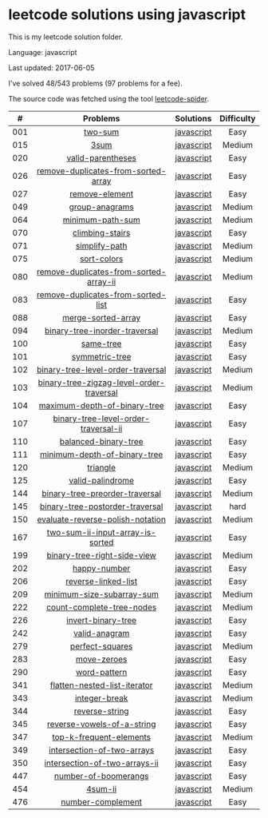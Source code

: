 # leetcode solutions using javascript
This is my leetcode solution folder.

Language: javascript

Last updated: 2017-06-05

I've solved 48/543 problems (97 problems for a fee).

The source code was fetched using the tool [leetcode-spider](https://github.com/Ma63d/leetcode-spider).

| # | Problems | Solutions | Difficulty |
|:--:|:-----:|:---------:|:----:|
|001|[two-sum](https://leetcode.com/problems/two-sum/)| [javascript](./001.two-sum/two-sum.js)| Easy|
|015|[3sum](https://leetcode.com/problems/3sum/)| [javascript](./015.3sum/3sum.js)| Medium|
|020|[valid-parentheses](https://leetcode.com/problems/valid-parentheses/)| [javascript](./020.valid-parentheses/valid-parentheses.js)| Easy|
|026|[remove-duplicates-from-sorted-array](https://leetcode.com/problems/remove-duplicates-from-sorted-array/)| [javascript](./026.remove-duplicates-from-sorted-array/remove-duplicates-from-sorted-array.js)| Easy|
|027|[remove-element](https://leetcode.com/problems/remove-element/)| [javascript](./027.remove-element/remove-element.js)| Easy|
|049|[group-anagrams](https://leetcode.com/problems/group-anagrams/)| [javascript](./049.group-anagrams/group-anagrams.js)| Medium|
|064|[minimum-path-sum](https://leetcode.com/problems/minimum-path-sum/)| [javascript](./064.minimum-path-sum/minimum-path-sum.js)| Medium|
|070|[climbing-stairs](https://leetcode.com/problems/climbing-stairs/)| [javascript](./070.climbing-stairs/climbing-stairs.js)| Easy|
|071|[simplify-path](https://leetcode.com/problems/simplify-path/)| [javascript](./071.simplify-path/simplify-path.js)| Medium|
|075|[sort-colors](https://leetcode.com/problems/sort-colors/)| [javascript](./075.sort-colors/sort-colors.js)| Medium|
|080|[remove-duplicates-from-sorted-array-ii](https://leetcode.com/problems/remove-duplicates-from-sorted-array-ii/)| [javascript](./080.remove-duplicates-from-sorted-array-ii/remove-duplicates-from-sorted-array-ii.js)| Medium|
|083|[remove-duplicates-from-sorted-list](https://leetcode.com/problems/remove-duplicates-from-sorted-list/)| [javascript](./083.remove-duplicates-from-sorted-list/remove-duplicates-from-sorted-list.js)| Easy|
|088|[merge-sorted-array](https://leetcode.com/problems/merge-sorted-array/)| [javascript](./088.merge-sorted-array/merge-sorted-array.js)| Easy|
|094|[binary-tree-inorder-traversal](https://leetcode.com/problems/binary-tree-inorder-traversal/)| [javascript](./094.binary-tree-inorder-traversal/binary-tree-inorder-traversal.js)| Medium|
|100|[same-tree](https://leetcode.com/problems/same-tree/)| [javascript](./100.same-tree/same-tree.js)| Easy|
|101|[symmetric-tree](https://leetcode.com/problems/symmetric-tree/)| [javascript](./101.symmetric-tree/symmetric-tree.js)| Easy|
|102|[binary-tree-level-order-traversal](https://leetcode.com/problems/binary-tree-level-order-traversal/)| [javascript](./102.binary-tree-level-order-traversal/binary-tree-level-order-traversal.js)| Medium|
|103|[binary-tree-zigzag-level-order-traversal](https://leetcode.com/problems/binary-tree-zigzag-level-order-traversal/)| [javascript](./103.binary-tree-zigzag-level-order-traversal/binary-tree-zigzag-level-order-traversal.js)| Medium|
|104|[maximum-depth-of-binary-tree](https://leetcode.com/problems/maximum-depth-of-binary-tree/)| [javascript](./104.maximum-depth-of-binary-tree/maximum-depth-of-binary-tree.js)| Easy|
|107|[binary-tree-level-order-traversal-ii](https://leetcode.com/problems/binary-tree-level-order-traversal-ii/)| [javascript](./107.binary-tree-level-order-traversal-ii/binary-tree-level-order-traversal-ii.js)| Easy|
|110|[balanced-binary-tree](https://leetcode.com/problems/balanced-binary-tree/)| [javascript](./110.balanced-binary-tree/balanced-binary-tree.js)| Easy|
|111|[minimum-depth-of-binary-tree](https://leetcode.com/problems/minimum-depth-of-binary-tree/)| [javascript](./111.minimum-depth-of-binary-tree/minimum-depth-of-binary-tree.js)| Easy|
|120|[triangle](https://leetcode.com/problems/triangle/)| [javascript](./120.triangle/triangle.js)| Medium|
|125|[valid-palindrome](https://leetcode.com/problems/valid-palindrome/)| [javascript](./125.valid-palindrome/valid-palindrome.js)| Easy|
|144|[binary-tree-preorder-traversal](https://leetcode.com/problems/binary-tree-preorder-traversal/)| [javascript](./144.binary-tree-preorder-traversal/binary-tree-preorder-traversal.js)| Medium|
|145|[binary-tree-postorder-traversal](https://leetcode.com/problems/binary-tree-postorder-traversal/)| [javascript](./145.binary-tree-postorder-traversal/binary-tree-postorder-traversal.js)| hard|
|150|[evaluate-reverse-polish-notation](https://leetcode.com/problems/evaluate-reverse-polish-notation/)| [javascript](./150.evaluate-reverse-polish-notation/evaluate-reverse-polish-notation.js)| Medium|
|167|[two-sum-ii-input-array-is-sorted](https://leetcode.com/problems/two-sum-ii-input-array-is-sorted/)| [javascript](./167.two-sum-ii-input-array-is-sorted/two-sum-ii-input-array-is-sorted.js)| Easy|
|199|[binary-tree-right-side-view](https://leetcode.com/problems/binary-tree-right-side-view/)| [javascript](./199.binary-tree-right-side-view/binary-tree-right-side-view.js)| Medium|
|202|[happy-number](https://leetcode.com/problems/happy-number/)| [javascript](./202.happy-number/happy-number.js)| Easy|
|206|[reverse-linked-list](https://leetcode.com/problems/reverse-linked-list/)| [javascript](./206.reverse-linked-list/reverse-linked-list.js)| Easy|
|209|[minimum-size-subarray-sum](https://leetcode.com/problems/minimum-size-subarray-sum/)| [javascript](./209.minimum-size-subarray-sum/minimum-size-subarray-sum.js)| Medium|
|222|[count-complete-tree-nodes](https://leetcode.com/problems/count-complete-tree-nodes/)| [javascript](./222.count-complete-tree-nodes/count-complete-tree-nodes.js)| Medium|
|226|[invert-binary-tree](https://leetcode.com/problems/invert-binary-tree/)| [javascript](./226.invert-binary-tree/invert-binary-tree.js)| Easy|
|242|[valid-anagram](https://leetcode.com/problems/valid-anagram/)| [javascript](./242.valid-anagram/valid-anagram.js)| Easy|
|279|[perfect-squares](https://leetcode.com/problems/perfect-squares/)| [javascript](./279.perfect-squares/perfect-squares.js)| Medium|
|283|[move-zeroes](https://leetcode.com/problems/move-zeroes/)| [javascript](./283.move-zeroes/move-zeroes.js)| Easy|
|290|[word-pattern](https://leetcode.com/problems/word-pattern/)| [javascript](./290.word-pattern/word-pattern.js)| Easy|
|341|[flatten-nested-list-iterator](https://leetcode.com/problems/flatten-nested-list-iterator/)| [javascript](./341.flatten-nested-list-iterator/flatten-nested-list-iterator.js)| Medium|
|343|[integer-break](https://leetcode.com/problems/integer-break/)| [javascript](./343.integer-break/integer-break.js)| Medium|
|344|[reverse-string](https://leetcode.com/problems/reverse-string/)| [javascript](./344.reverse-string/reverse-string.js)| Easy|
|345|[reverse-vowels-of-a-string](https://leetcode.com/problems/reverse-vowels-of-a-string/)| [javascript](./345.reverse-vowels-of-a-string/reverse-vowels-of-a-string.js)| Easy|
|347|[top-k-frequent-elements](https://leetcode.com/problems/top-k-frequent-elements/)| [javascript](./347.top-k-frequent-elements/top-k-frequent-elements.js)| Medium|
|349|[intersection-of-two-arrays](https://leetcode.com/problems/intersection-of-two-arrays/)| [javascript](./349.intersection-of-two-arrays/intersection-of-two-arrays.js)| Easy|
|350|[intersection-of-two-arrays-ii](https://leetcode.com/problems/intersection-of-two-arrays-ii/)| [javascript](./350.intersection-of-two-arrays-ii/intersection-of-two-arrays-ii.js)| Easy|
|447|[number-of-boomerangs](https://leetcode.com/problems/number-of-boomerangs/)| [javascript](./447.number-of-boomerangs/number-of-boomerangs.js)| Easy|
|454|[4sum-ii](https://leetcode.com/problems/4sum-ii/)| [javascript](./454.4sum-ii/4sum-ii.js)| Medium|
|476|[number-complement](https://leetcode.com/problems/number-complement/)| [javascript](./476.number-complement/number-complement.js)| Easy|